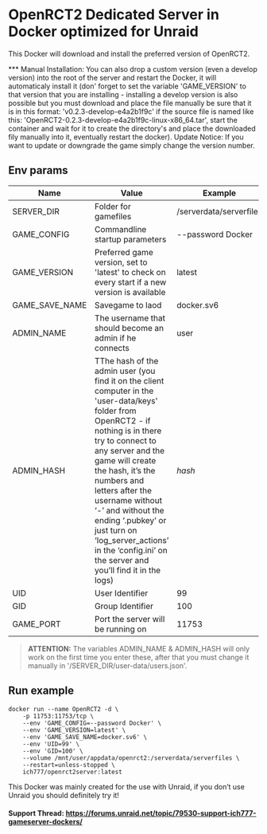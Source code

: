 # OpenRCT2 Dedicated Server in Docker optimized for Unraid

This Docker will download and install the preferred version of OpenRCT2.

*** Manual Installation: You can also drop a custom version (even a develop version) into the root of the server and restart the Docker, it will automaticaly install it (don' forget to set the variable 'GAME_VERSION' to that version that you are installing - installing a develop version is also possible but you must download and place the file manually be sure that it is in this format: 'v0.2.3-develop-e4a2b1f9c' if the source file is named like this: 'OpenRCT2-0.2.3-develop-e4a2b1f9c-linux-x86_64.tar', start the container and wait for it to create the directory's and place the downloaded fily manually into it, eventually restart the docker).
Update Notice: If you want to update or downgrade the game simply change the version number.

## Env params

| Name | Value | Example |
| --- | --- | --- |
| SERVER_DIR | Folder for gamefiles | /serverdata/serverfiles |
| GAME_CONFIG | Commandline startup parameters | --password Docker |
| GAME_VERSION | Preferred game version, set to 'latest' to check on every start if a new version is available | latest |
| GAME_SAVE_NAME | Savegame to laod | docker.sv6 |
| ADMIN_NAME | The username that should become an admin if he connects | user |
| ADMIN_HASH | TThe hash of the admin user (you find it on the client computer in the 'user-data/keys' folder from OpenRCT2 - if nothing is in there try to connect to any server and the game will create the hash, it’s the numbers and letters after the username without ‘-’ and without the ending ‘.pubkey’ or just turn on ‘log_server_actions’ in the ‘config.ini’ on the server and you’ll find it in the logs) | *hash* |
| UID | User Identifier | 99 |
| GID | Group Identifier | 100 |
| GAME_PORT | Port the server will be running on | 11753 |

>**ATTENTION:** The variables ADMIN_NAME & ADMIN_HASH will only work on the first time you enter these, after that you must change it manually in '/SERVER_DIR/user-data/users.json'.


## Run example

```
docker run --name OpenRCT2 -d \
    -p 11753:11753/tcp \
    --env 'GAME_CONFIG=--password Docker' \
    --env 'GAME_VERSION=latest' \
    --env 'GAME_SAVE_NAME=docker.sv6' \
    --env 'UID=99' \
    --env 'GID=100' \
    --volume /mnt/user/appdata/openrct2:/serverdata/serverfiles \
    --restart=unless-stopped \
    ich777/openrct2server:latest
```

This Docker was mainly created for the use with Unraid, if you don’t use Unraid you should definitely try it!

#### Support Thread: https://forums.unraid.net/topic/79530-support-ich777-gameserver-dockers/